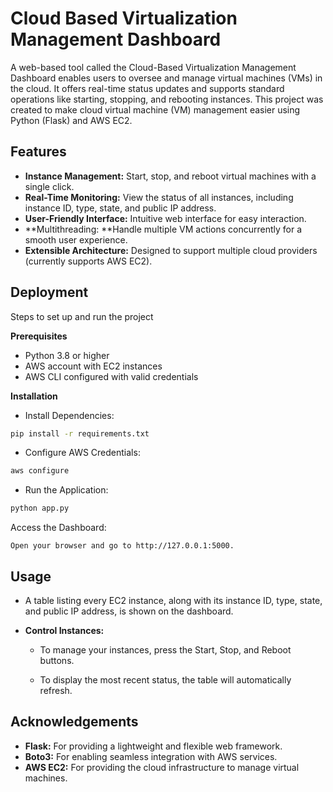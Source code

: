 
# Cloud Based Virtualization Management Dashboard

A web-based tool called the Cloud-Based Virtualization Management Dashboard enables users to oversee and manage virtual machines (VMs) in the cloud. It offers real-time status updates and supports standard operations like starting, stopping, and rebooting instances. This project was created to make cloud virtual machine (VM) management easier using Python (Flask) and AWS EC2.
##  Features
- **Instance Management:** Start, stop, and reboot virtual machines with a single click.
- **Real-Time Monitoring:** View the status of all instances, including instance ID, type, state, and public IP address.
- **User-Friendly Interface:** Intuitive web interface for easy interaction.
- **Multithreading: **Handle multiple VM actions concurrently for a smooth user experience.
- **Extensible Architecture:** Designed to support multiple cloud providers (currently supports AWS EC2).
## Deployment

 Steps to set up and run the project  

 **Prerequisites**

- Python 3.8 or higher
- AWS account with EC2 instances
- AWS CLI configured with valid credentials

**Installation**

- Install Dependencies:

```bash
pip install -r requirements.txt
```
- Configure AWS Credentials:

```bash
aws configure
```
- Run the Application:

```bash
python app.py
```
Access the Dashboard:
```
Open your browser and go to http://127.0.0.1:5000.
```



## Usage
- A table listing every EC2 instance, along with its instance ID, type, state, and public IP address, is shown on the dashboard.

- **Control Instances:**

    * To manage your instances, press the Start, Stop, and Reboot buttons.

    * To display the most recent status, the table will automatically refresh.

## Acknowledgements

- **Flask:**  For providing a lightweight and flexible web framework.
- **Boto3:** For enabling seamless integration with AWS services.
- **AWS EC2:** For providing the cloud infrastructure to manage virtual machines.



